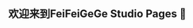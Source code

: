 ## 欢迎来到FeiFeiGeGe Studio Pages 👋

<!--

**你可以获得什么？:**

🙋‍♀️ 亲自给成员提问，可能能获得一些小情报（?）
🌈 让成员修Bug，项目稳定性+1
👩‍💻 查看docs，从这玩意儿啥也不会用，变成好简单！
🍿 成员可能会分享一些生活日记，备好小板凳，准备瓜子和爆米花，开看（doge
🧙 更多消息，请前往FeiFeiGeGe Studio旗下WanJiang Team官网:https://www.ffggwj.cn/获取！
-->
